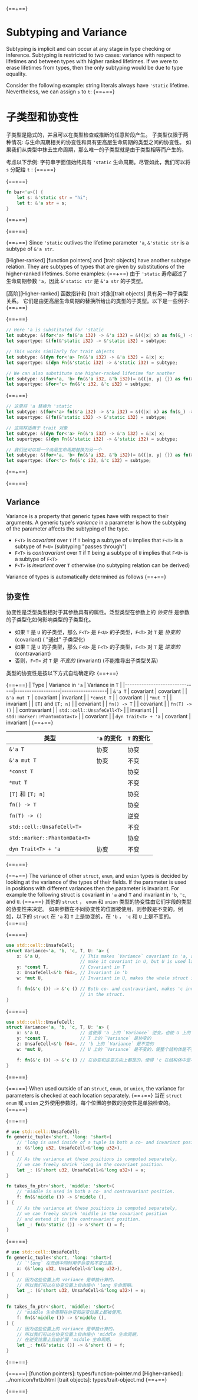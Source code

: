 {==+==}
# Subtyping and Variance

Subtyping is implicit and can occur at any stage in type checking or
inference. Subtyping is restricted to two cases:
variance with respect to lifetimes and between types with higher ranked
lifetimes. If we were to erase lifetimes from types, then the only subtyping
would be due to type equality.

Consider the following example: string literals always have `'static`
lifetime. Nevertheless, we can assign `s` to `t`:
{==+==}
# 子类型和协变性

子类型是隐式的，并且可以在类型检查或推断的任意阶段产生。
子类型仅限于两种情况:
与生命周期相关的协变性和具有更高层生命周期的类型之间的协变性。
如果我们从类型中抹去生命周期，那么唯一的子类型就是由于类型相等而产生的。

考虑以下示例: 字符串字面值始终具有 `'static` 生命周期。尽管如此，我们可以将 `s` 分配给 `t` :
{==+==}


{==+==}
```rust
fn bar<'a>() {
    let s: &'static str = "hi";
    let t: &'a str = s;
}
```
{==+==}

{==+==}


{==+==}
Since `'static` outlives the lifetime parameter `'a`, `&'static str` is a
subtype of `&'a str`.

[Higher-ranked]&#32;[function pointers] and [trait objects] have another
subtype relation. They are subtypes of types that are given by substitutions of
the higher-ranked lifetimes. Some examples:
{==+==}
由于 `'static` 寿命超过了生命周期参数 `'a`，因此 `&'static str` 是 `&'a str` 的子类型。

[高阶][Higher-ranked] 函数指针和 [trait 对象][trait objects] 具有另一种子类型关系。
它们是由更高层生命周期的替换所给出的类型的子类型。以下是一些例子:
{==+==}


{==+==}
```rust
// Here 'a is substituted for 'static
let subtype: &(for<'a> fn(&'a i32) -> &'a i32) = &((|x| x) as fn(&_) -> &_);
let supertype: &(fn(&'static i32) -> &'static i32) = subtype;

// This works similarly for trait objects
let subtype: &(dyn for<'a> Fn(&'a i32) -> &'a i32) = &|x| x;
let supertype: &(dyn Fn(&'static i32) -> &'static i32) = subtype;

// We can also substitute one higher-ranked lifetime for another
let subtype: &(for<'a, 'b> fn(&'a i32, &'b i32))= &((|x, y| {}) as fn(&_, &_));
let supertype: &for<'c> fn(&'c i32, &'c i32) = subtype;
```
{==+==}
```rust
// 这里将 'a 替换为 'static
let subtype: &(for<'a> fn(&'a i32) -> &'a i32) = &((|x| x) as fn(&_) -> &_);
let supertype: &(fn(&'static i32) -> &'static i32) = subtype;

// 这同样适用于 trait 对象
let subtype: &(dyn for<'a> Fn(&'a i32) -> &'a i32) = &|x| x;
let supertype: &(dyn Fn(&'static i32) -> &'static i32) = subtype;

// 我们还可以将一个高层生命周期替换为另一个
let subtype: &(for<'a, 'b> fn(&'a i32, &'b i32))= &((|x, y| {}) as fn(&_, &_));
let supertype: &for<'c> fn(&'c i32, &'c i32) = subtype;
```
{==+==}


{==+==}
## Variance

Variance is a property that generic types have with respect to their arguments.
A generic type's *variance* in a parameter is how the subtyping of the
parameter affects the subtyping of the type.

* `F<T>` is *covariant* over `T` if `T` being a subtype of `U` implies that
  `F<T>` is a subtype of `F<U>` (subtyping "passes through")
* `F<T>` is *contravariant* over `T` if `T` being a subtype of `U` implies that
  `F<U>` is a subtype of `F<T>`
* `F<T>` is *invariant* over `T` otherwise (no subtyping relation can be
  derived)

Variance of types is automatically determined as follows
{==+==}
## 协变性

协变性是泛型类型相对于其参数具有的属性。泛型类型在参数上的 *协变性* 是参数的子类型化如何影响类型的子类型化。

* 如果 `T` 是 `U` 的子类型，那么 `F<T>` 是 `F<U>` 的子类型，`F<T>` 对 `T` 是 *协变的* (covariant) ( "通过" 子类型化)
* 如果 `T` 是 `U` 的子类型，那么 `F<U>` 是 `F<T>` 的子类型，`F<T>` 对 `T` 是 *逆变的* (contravariant)
* 否则，`F<T>` 对 `T` 是 *不变的* (invariant) (不能推导出子类型关系)

类型的协变性是按以下方式自动确定的:
{==+==}


{==+==}
| Type                          | Variance in `'a`  | Variance in `T`   |
|-------------------------------|-------------------|-------------------|
| `&'a T`                       | covariant         | covariant         |
| `&'a mut T`                   | covariant         | invariant         |
| `*const T`                    |                   | covariant         |
| `*mut T`                      |                   | invariant         |
| `[T]` and `[T; n]`            |                   | covariant         |
| `fn() -> T`                   |                   | covariant         |
| `fn(T) -> ()`                 |                   | contravariant     |
| `std::cell::UnsafeCell<T>`    |                   | invariant         |
| `std::marker::PhantomData<T>` |                   | covariant         |
| `dyn Trait<T> + 'a`           | covariant         | invariant         |
{==+==}


| 类型                          | `'a` 的变化     | `T` 的变化     |
|-------------------------------|----------------|----------------|
| `&'a T`                       | 协变           | 协变           |
| `&'a mut T`                   | 协变           | 不变           |
| `*const T`                    |                | 协变           |
| `*mut T`                      |                | 不变           |
| `[T]` 和 `[T; n]`             |                | 协变           |
| `fn() -> T`                   |                | 协变           |
| `fn(T) -> ()`                 |                | 逆变           |
| `std::cell::UnsafeCell<T>`    |                | 不变           |
| `std::marker::PhantomData<T>` |                | 协变           |
| `dyn Trait<T> + 'a`           | 协变           | 不变           |
{==+==}


{==+==}
The variance of other `struct`, `enum`, and `union` types is decided by
looking at the variance of the types of their fields. If the parameter is used
in positions with different variances then the parameter is invariant. For
example the following struct is covariant in `'a` and `T` and invariant in `'b`, `'c`,
and `U`.
{==+==}
其他的 `struct` ， `enum` 和 `union` 类型的协变性由它们字段的类型的协变性来决定。
如果参数在不同协变性的位置被使用，则参数是不变的。例如，以下的 `struct` 在 `'a` 和 `T` 上是协变的，在 `'b` ， `'c` 和 `U` 上是不变的。
{==+==}


{==+==}
```rust
use std::cell::UnsafeCell;
struct Variance<'a, 'b, 'c, T, U: 'a> {
    x: &'a U,               // This makes `Variance` covariant in 'a, and would
                            // make it covariant in U, but U is used later
    y: *const T,            // Covariant in T
    z: UnsafeCell<&'b f64>, // Invariant in 'b
    w: *mut U,              // Invariant in U, makes the whole struct invariant

    f: fn(&'c ()) -> &'c () // Both co- and contravariant, makes 'c invariant
                            // in the struct.
}
```
{==+==}
```rust
use std::cell::UnsafeCell;
struct Variance<'a, 'b, 'c, T, U: 'a> {
    x: &'a U,               // 这使得 'a 上的 `Variance` 逆变，也使 U 上的 `Variance` 逆变，但是 U 在后面被使用了，所以它的 `Variance` 是不确定的。
    y: *const T,            // T 上的 `Variance` 是协变的
    z: UnsafeCell<&'b f64>, // 'b 上的 `Variance` 是不变的
    w: *mut U,              // U 上的 `Variance` 是不变的，使整个结构体是不变的。

    f: fn(&'c ()) -> &'c () // 在协变和逆变方向上都是的，使得 'c 在结构体中是不变的。
}
```
{==+==}


{==+==}
When used outside of an `struct`, `enum`, or `union`, the variance for parameters is checked at each location separately.
{==+==}
当在 `struct`  `enum` 或 `union` 之外使用参数时，每个位置的参数的协变性是单独检查的。
{==+==}


{==+==}
```rust
# use std::cell::UnsafeCell;
fn generic_tuple<'short, 'long: 'short>(
    // 'long is used inside of a tuple in both a co- and invariant position.
    x: (&'long u32, UnsafeCell<&'long u32>),
) {
    // As the variance at these positions is computed separately,
    // we can freely shrink 'long in the covariant position.
    let _: (&'short u32, UnsafeCell<&'long u32>) = x;
}

fn takes_fn_ptr<'short, 'middle: 'short>(
    // 'middle is used in both a co- and contravariant position.
    f: fn(&'middle ()) -> &'middle (),
) {
    // As the variance at these positions is computed separately,
    // we can freely shrink 'middle in the covariant position
    // and extend it in the contravariant position.
    let _: fn(&'static ()) -> &'short () = f;
}
```
{==+==}
```rust
# use std::cell::UnsafeCell;
fn generic_tuple<'short, 'long: 'short>(
    // `'long` 在元组中同时用于协变和不变位置。
    x: (&'long u32, UnsafeCell<&'long u32>),
) {
    // 因为这些位置上的 variance 是单独计算的，
    // 所以我们可以在协变位置上自由缩小 'long 生命周期。
    let _: (&'short u32, UnsafeCell<&'long u32>) = x;
}

fn takes_fn_ptr<'short, 'middle: 'short>(
    // 'middle 生命周期在协变和逆变位置上都被使用。
    f: fn(&'middle ()) -> &'middle (),
) {
    // 因为这些位置上的 variance 是单独计算的，
    // 所以我们可以在协变位置上自由缩小 'middle 生命周期，
    // 在逆变位置上自由扩展 'middle 生命周期。
    let _: fn(&'static ()) -> &'short () = f;
}
```
{==+==}


{==+==}
[function pointers]: types/function-pointer.md
[Higher-ranked]: ../nomicon/hrtb.html
[trait objects]: types/trait-object.md
{==+==}

{==+==}